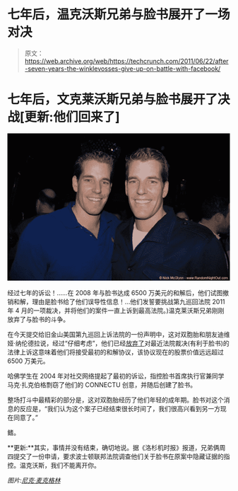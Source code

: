 # 七年后，温克沃斯兄弟与脸书展开了一场对决

> 原文：<https://web.archive.org/web/https://techcrunch.com/2011/06/22/after-seven-years-the-winklevosses-give-up-on-battle-with-facebook/>

# 七年后，文克莱沃斯兄弟与脸书展开了决战[更新:他们回来了]

![](img/3e3d30d85bf33175520cdc75ee11ba5a.png)

经过七年的诉讼！……在 2008 年与脸书达成 6500 万美元的和解后，他们试图撤销和解，理由是脸书给了他们误导性信息！…他们发誓要挑战第九巡回法院 2011 年 4 月的一项裁决，并将他们的案件一直上诉到最高法院。)温克莱沃斯兄弟刚刚放弃了与脸书的斗争。

在今天提交给旧金山美国第九巡回上诉法院的一份声明中，这对双胞胎和朋友迪维娅·纳伦德拉说，经过“仔细考虑”，他们已经[放弃了](https://web.archive.org/web/20230209125017/http://bits.blogs.nytimes.com/2011/06/22/winklevosses-drop-facebook-fight-keep-settlement/?src=tptw)对最近法院裁决(有利于脸书)的法律上诉这意味着他们将接受最初的和解协议，该协议现在的股票价值远远超过 6500 万美元。

哈佛学生在 2004 年对社交网络提起了最初的诉讼，指控脸书首席执行官兼同学马克·扎克伯格剽窃了他们的 CONNECTU 创意，并随后创建了脸书。

整场打斗中最精彩的部分是，这对双胞胎经历了他们年轻的成年期。脸书对这个消息的反应是，“我们认为这个案子已经结束很长时间了，我们很高兴看到另一方现在同意了。”

鳍。

**更新:**其实，事情并没有结束，确切地说。据《洛杉机时报》报道，兄弟俩周四提交了一份申请，要求波士顿联邦法院调查他们关于脸书在原案中隐藏证据的指控。温克沃斯，我们不能离开你。

*图片:[尼克·麦克格林](https://web.archive.org/web/20230209125017/http://www.randomnightout.com/)*